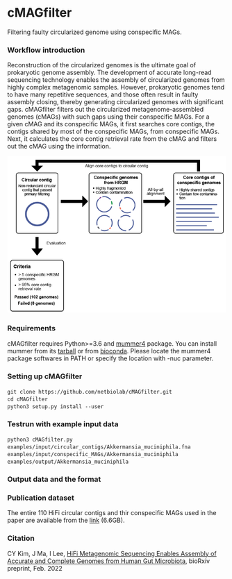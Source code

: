 # cMAGfilter
Filtering faulty circularized genome using conspecific MAGs.

### Workflow introduction
Reconstruction of the circularized genomes is the ultimate goal of prokaryotic genome assembly. The development of accurate long-read sequencing technology enables the assembly of circularized genomes from highly complex metagenomic samples. However, prokaryotic genomes tend to have many repetitive sequences, and those often result in faulty assembly closing, thereby generating circularized genomes with significant gaps. cMAGfilter filters out the circularized metagenome-assembled genomes (cMAGs) with such gaps using their conspecific MAGs. For a given cMAG and its conspecific MAGs, it first searches core contigs, the contigs shared by most of the conspecific MAGs, from conspecific MAGs. Next, it calculates the core contig retrieval rate from the cMAG and filters out the cMAG using the information.

![](images/introductory.png)

### Requirements
cMAGfilter requires Python>=3.6 and [mummer4](https://mummer4.github.io/) package.
You can install mummer from its [tarball](https://github.com/mummer4/mummer/releases) or from [bioconda](https://bioconda.github.io/recipes/mummer4/README.html?highlight=mummer4#package-package%20&#x27;mummer4&#x27;).
Please locate the mummer4 package softwares in PATH or specify the location with -nuc parameter.

### Setting up cMAGfilter
`git clone https://github.com/netbiolab/cMAGfilter.git`<br />
`cd cMAGfilter`<br />
`python3 setup.py install --user`

### Testrun with example input data
`python3 cMAGfilter.py examples/input/circular_contigs/Akkermansia_muciniphila.fna examples/input/conspecific_MAGs/Akkermansia_muciniphila examples/output/Akkermansia_muciniphila`

### Output data and the format


### Publication dataset
The entire 110 HiFi circular contigs and thir conspecific MAGs used in the paper are available from the [link](http://netbiolab.org/wiki/pubfiles/HiFi_publication_dataset.tar.gz) (6.6GB).

### Citation
CY Kim, J Ma, I Lee, [HiFi Metagenomic Sequencing Enables Assembly of Accurate and Complete Genomes from Human Gut Microbiota](https://www.biorxiv.org/content/10.1101/2022.02.09.479829v1), bioRxiv preprint, Feb. 2022
